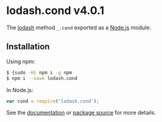 # lodash.cond v4.0.1

The [lodash](https://lodash.com/) method `_.cond` exported as a [Node.js](https://nodejs.org/) module.

## Installation

Using npm:
```bash
$ {sudo -H} npm i -g npm
$ npm i --save lodash.cond
```

In Node.js:
```js
var cond = require('lodash.cond');
```

See the [documentation](https://lodash.com/docs#cond) or [package source](https://github.com/lodash/lodash/blob/4.0.1-npm-packages/lodash.cond) for more details.
